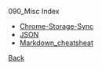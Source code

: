 090_Misc Index

* [Chrome-Storage-Sync](Chrome-Storage-Sync.md)
* [JSON](JSON.md)
* [Markdown_cheatsheat](Markdown_cheatsheat.md)

[Back](./../index.md)